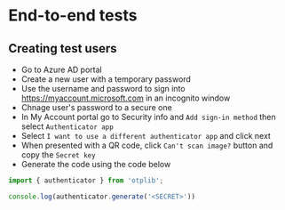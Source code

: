 # End-to-end tests

## Creating test users
- Go to Azure AD portal
- Create a new user with a temporary password
- Use the username and password to sign into https://myaccount.microsoft.com in an incognito window
- Chnage user's password to a secure one
- In My Account portal go to Security info and `Add sign-in method` then select `Authenticator app`
- Select `I want to use a different authenticator app` and click next
- When presented with a QR code, click `Can't scan image?` button and copy the `Secret key`
- Generate the code using the code below
```javascript
import { authenticator } from 'otplib';

console.log(authenticator.generate('<SECRET>'))
```
